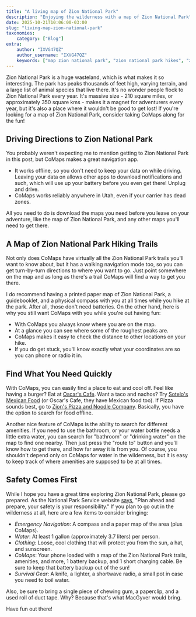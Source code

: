 ```yaml
---
title: "A living map of Zion National Park"
description: "Enjoying the wilderness with a map of Zion National Park"
date: 2025-10-21T10:06:00-03:00
slug: "living-map-zion-national-park"
taxonomies:
    category: ["Blog"]
extra:
    author: "IXVG47QZ"
    author_username: "IXVG47QZ"
    keywords: ["map zion national park", "zion national park hikes", "zion national park trails"]
---
```


Zion National Park is a huge wasteland, which is what makes it so interesting. The park has peaks thousands of feet high, varying terrain, and a large list of animal species that live there. It's no wonder people flock to Zion National Park every year. It's massive size - 210 square miles, or approximately 350 square kms - makes it a magnet for adventurers every year, but it's also a place where it wouldn't be good to get lost! If you're looking for a map of Zion National Park, consider taking CoMaps along for the fun!

## Driving Directions to Zion National Park
You probably weren't expecting me to mention getting to Zion National Park in this post, but CoMaps makes a great navigation app.

- It works offline, so you don't need to keep your data on while driving. Leaving your data on allows other apps to download notifications and such, which will use up your battery before you even get there! Unplug and drive.
- CoMaps works reliably anywhere in Utah, even if your carrier has dead zones.

All you need to do is download the maps you need before you leave on your adventure, like the map of Zion National Park, and any other maps you'll need to get there.

## A Map of Zion National Park Hiking Trails
Not only does CoMaps have virtually all the Zion National Park trails you'll want to know about, but it has a walking navigation mode too, so you can get turn-by-turn directions to where you want to go. Just point somewhere on the map and as long as there's a trail CoMaps will find a way to get you there.

I do recommend having a printed paper map of Zion National Park, a guidebooklet, and a physical compass with you at all times while you hike at the park. After all, those don't need batteries. On the other hand, here is why you still want CoMaps with you while you're out having fun:

- With CoMaps you always know where you are on the map.
- At a glance you can see where some of the roughest peaks are.
- CoMaps makes it easy to check the distance to other locations on your hike.
- If you do get stuck, you'll know exactly what your coordinates are so you can phone or radio it in.

## Find What You Need Quickly
With CoMaps, you can easily find a place to eat and cool off. Feel like having a burger? Eat at [Oscar's Cafe](https://comaps.at/0jnXsMFbua/Oscar%27s_Cafe). Want a taco and nachos? Try [Sotelo's Mexican Food](https://comaps.at/0jnXsGkxy7/Sotelos_Mexican_Food) (or Oscar's Cafe, they have Mexican food too). If Pizza sounds best, go to [Zion's Pizza and Noodle Company](https://comaps.at/0jnXsMRiiP/Zion_Pizza_%26_Noodle_Co.). Basically, you have the option to search for food offline.

Another nice feature of CoMaps is the ability to search for different amenities. If you need to use the bathroom, or your water bottle needs a little extra water, you can search for "bathroom" or "drinking water" on the map to find one nearby. Then just press the "route to" button and you'll know how to get there, and how far away it is from you. Of course, you shouldn't depend only on CoMaps for water in the wilderness, but it is easy to keep track of where amenities are supposed to be at all times.

## Safety Comes First
While I hope you have a great time exploring Zion National Park, please go prepared. As the National Park Service website [says](https://www.nps.gov/zion/planyourvisit/watersources.htm), "Plan ahead and prepare, your safety is your responsibility." If you plan to go out in the wilderness at all, here are a few items to consider bringing:

- *Emergency Navigation*: A compass and a paper map of the area (plus CoMaps).
- *Water*: At least 1 gallon (approximately 3.7 liters) per person.
- *Clothing*: Loose, cool clothing that will protect you from the sun, a hat, and sunscreen.
- *CoMaps*: Your phone loaded with a map of the Zion National Park trails, amenities, and more, 1 battery backup, and 1 short charging cable. Be sure to keep that battery backup out of the sun!
- *Survival Gear*: A knife, a lighter, a shortwave radio, a small pot in case you need to boil water.

Also, be sure to bring a single piece of chewing gum, a paperclip, and a used roll of duct tape. Why? Because that's what MacGyver would bring.

Have fun out there!
